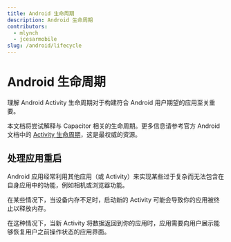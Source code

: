 ```yaml
---
title: Android 生命周期
description: Android 生命周期
contributors:
  - mlynch
  - jcesarmobile
slug: /android/lifecycle
---
```


# Android 生命周期

理解 Android Activity 生命周期对于构建符合 Android 用户期望的应用至关重要。

本文档将尝试解释与 Capacitor 相关的生命周期。更多信息请参考官方 Android 文档中的 [Activity 生命周期](https://developer.android.com/guide/components/activities/activity-lifecycle.html)，这是最权威的资源。

## 处理应用重启

Android 应用经常利用其他应用（或 Activity）来实现某些过于复杂而无法包含在自身应用中的功能，例如相机或浏览器功能。

在某些情况下，当设备内存不足时，启动新的 Activity 可能会导致你的应用被终止以释放内存。

在这种情况下，当新 Activity 将数据返回到你的应用时，应用需要向用户展示能够恢复用户之前操作状态的应用界面。